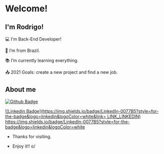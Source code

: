 # Welcome!

 

## I'm Rodrigo!

 

:computer: I'm Back-End Developer!

:house_with_garden: I’m from Brazil.

:books: I’m currently learning everything.

:outbox_tray: 2021 Goals: create a new project and find a new job.

 

## About me

[![Github Badge](https://img.shields.io/badge/-Github-000?style=flat-square&logo=Github&logoColor=white&link=https://github.com/rodmafra92)](https://github.com/rodmafra92)

[![Linkedin Badge](https://img.shields.io/badge/LinkedIn-0077B5?style=for-the-badge&logo=linkedin&logoColor=white&link= LINK_LINKEDIN)]( LINK_LINKEDIN)
https://img.shields.io/badge/LinkedIn-0077B5?style=for-the-badge&logo=linkedin&logoColor=white


- Thanks for visiting.

- Enjoy it!! o/
